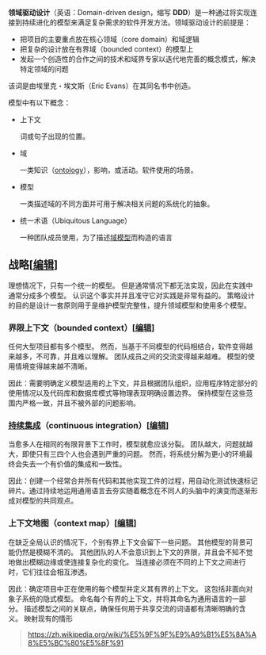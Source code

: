 **领域驱动设计**（英语：Domain-driven design，缩写 **DDD**）是一种通过将实现连接到持续进化的模型来满足复杂需求的软件开发方法。领域驱动设计的前提是：

- 把项目的主要重点放在核心领域（core domain）和域逻辑
- 把复杂的设计放在有界域（bounded context）的模型上
- 发起一个创造性的合作之间的技术和域界专家以迭代地完善的概念模式，解决特定领域的问题

该词是由埃里克・埃文斯（Eric Evans）在其同名书中创造。

模型中有以下概念：

- 上下文

    词或句子出现的位置。

- 域

    一类知识（[ontology](https://zh.wikipedia.org/wiki/本体_(信息科学))），影响，或活动。软件使用的场景。

- 模型

    一类描述域的不同方面并可用于解决相关问题的系统化的抽象。

- 统一术语（Ubiquitous Language）

    一种团队成员使用，为了描述[域模型](https://zh.wikipedia.org/wiki/领域模型)而构造的语言

## 战略[[编辑](https://zh.wikipedia.org/w/index.php?title=域驱动开发&action=edit&section=2)]

理想情况下，只有一个统一的模型。 但是通常情况下都无法实现，因此在实践中通常分成多个模型。 认识这个事实并并且准守它对实践是非常有益的。 策略设计的目的是设计一套原则用于是维护模型完整性，提升领域模型和使用多个模型。

### 界限上下文（bounded context）[[编辑](https://zh.wikipedia.org/w/index.php?title=域驱动开发&action=edit&section=3)]

任何大型项目都有多个模型。 然而，当基于不同模型的代码相结合，软件变得越来越多，不可靠，并且难以理解。 团队成员之间的交流变得越来越难。 模型的使用情境变得越来越不清晰。

因此：需要明确定义模型适用的上下文，并且根据团队组织，应用程序特定部分的使用情况以及代码库和数据库模式等物理表现明确设置边界。 保持模型在这些范围内严格一致，并且不被外部的问题影响。

### [持续集成](https://zh.wikipedia.org/wiki/持续集成)（continuous integration）[[编辑](https://zh.wikipedia.org/w/index.php?title=域驱动开发&action=edit&section=4)]

当愈多人在相同的有限背景下工作时，模型就愈应该分裂。 团队越大，问题就越大，即使只有三四个人也会遇到严重的问题。 然而，将系统分解为更小的环境最终会失去一个有价值的集成和一致性。

因此：创建一个经常合并所有代码和其他实现工件的过程，用自动化测试快速标记碎片。通过持续地运用通用语言去夯实随着概念在不同人的头脑中的演变而逐渐形成对模型的共同观点。

### 上下文地图（context map）[[编辑](https://zh.wikipedia.org/w/index.php?title=域驱动开发&action=edit&section=5)]

在缺乏全局认识的情况下，个别有界上下文会留下一些问题。 其他模型的背景可能仍然是模糊不清的。 其他团队的人不会意识到上下文的界限，并且会不知不觉地做出模糊边缘或使连接复杂化的变化。 当连接必须在不同的上下文之间进行时，它们往往会相互渗透。

因此：确定项目中正在使用的每个模型并定义其有界的上下文。 这包括非面向对象子系统的隐式模型。 命名每个有界的上下文，并将其命名为通用语言的一部分。 描述模型之间的关联点，确保任何用于共享交流的词语都有清晰明确的含义。 映射现有的情形



> https://zh.wikipedia.org/wiki/%E5%9F%9F%E9%A9%B1%E5%8A%A8%E5%BC%80%E5%8F%91